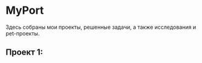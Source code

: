 # MyPort
Здесь собраны мои проекты, решенные задачи, а также исследования и pet-проекты.  
    
## Проект 1: 